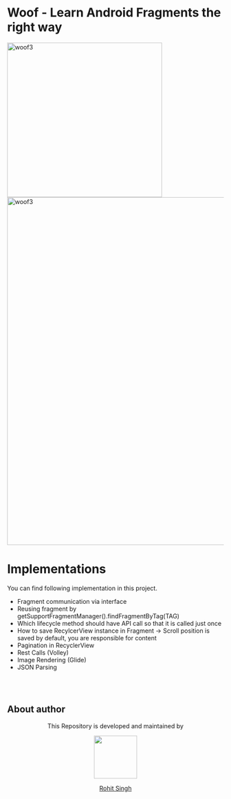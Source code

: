 # Woof - Learn Android Fragments the right way

<img align="centre" width="360" alt="woof3" src="https://user-images.githubusercontent.com/11274840/84585200-140edb00-adc2-11ea-80bd-9c65c0ea45b0.jpg">

<img align="center" width="810" alt="woof3" src="https://user-images.githubusercontent.com/11274840/84585166-a498eb80-adc1-11ea-913e-8fe961260250.png">

# Implementations
You can find following implementation in this project.

 - Fragment communication via interface
 - Reusing fragment by getSupportFragmentManager().findFragmentByTag(TAG)
 - Which lifecycle method should have API call so that it is called just once
 - How to save RecylcerView instance in Fragment -> Scroll position is saved by default, you are responsible for content
 - Pagination in RecyclerView
 - Rest Calls (Volley)
 - Image Rendering (Glide)
 - JSON Parsing

 </br></br>
## About author
<p align="center">This Repository is developed and maintained by </p>
<p align="center">
  <a href="https://stackoverflow.com/users/4700156/rohit-singh?tab=profile"><img width="100" height="100" src="https://user-images.githubusercontent.com/11274840/30627155-38952a30-9dec-11e7-9072-a00d9a86bdb8.gif">
</p></a>
<a href="https://stackoverflow.com/users/4700156/rohit-singh?tab=profile">
<p align="center">
  Rohit Singh
</p>
</a>
